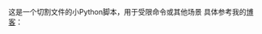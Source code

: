 
这是一个切割文件的小Python脚本，用于受限命令或其他场景
 
具体参考我的[博客](https://blog.endlessparadox.com/posts/202405/%E9%AB%98%E5%BA%A6%E5%8F%97%E9%99%90%E7%9A%84%E5%91%BD%E4%BB%A4%E6%89%A7%E8%A1%8C%E5%88%A9%E7%94%A8%E6%80%9D%E8%B7%AF/)： 

